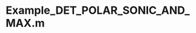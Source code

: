 # Example_DET_POLAR_SONIC_AND_MAX.m

<!-- ```{eval-rst}
.. literalinclude:: ../../../src/examples/Example_DET_POLAR_SONIC_AND_MAX.m
   :language: matlab
   :linenos:
``` -->
